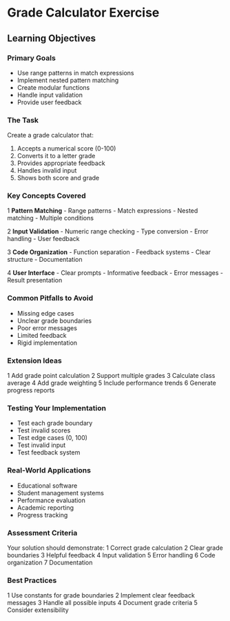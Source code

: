 # Grade Calculator Exercise

## Learning Objectives

### Primary Goals
- Use range patterns in match expressions
- Implement nested pattern matching
- Create modular functions
- Handle input validation
- Provide user feedback

### The Task
Create a grade calculator that:
1. Accepts a numerical score (0-100)
2. Converts it to a letter grade
3. Provides appropriate feedback
4. Handles invalid input
5. Shows both score and grade

### Key Concepts Covered

1 **Pattern Matching**
    - Range patterns
    - Match expressions
    - Nested matching
    - Multiple conditions

2 **Input Validation**
    - Numeric range checking
    - Type conversion
    - Error handling
    - User feedback

3 **Code Organization**
    - Function separation
    - Feedback systems
    - Clear structure
    - Documentation

4 **User Interface**
    - Clear prompts
    - Informative feedback
    - Error messages
    - Result presentation

### Common Pitfalls to Avoid
- Missing edge cases
- Unclear grade boundaries
- Poor error messages
- Limited feedback
- Rigid implementation

### Extension Ideas
1 Add grade point calculation
2 Support multiple grades
3 Calculate class average
4 Add grade weighting
5 Include performance trends
6 Generate progress reports

### Testing Your Implementation
- Test each grade boundary
- Test invalid scores
- Test edge cases (0, 100)
- Test invalid input
- Test feedback system

### Real-World Applications
- Educational software
- Student management systems
- Performance evaluation
- Academic reporting
- Progress tracking

### Assessment Criteria
Your solution should demonstrate:
1 Correct grade calculation
2 Clear grade boundaries
3 Helpful feedback
4 Input validation
5 Error handling
6 Code organization
7 Documentation

### Best Practices
1 Use constants for grade boundaries
2 Implement clear feedback messages
3 Handle all possible inputs
4 Document grade criteria
5 Consider extensibility
